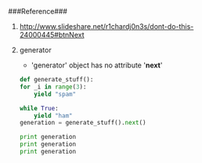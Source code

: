 ###Reference###
1. http://www.slideshare.net/r1chardj0n3s/dont-do-this-24000445#btnNext


1. generator
	* 'generator' object has no attribute '__next__'
	
	```python
	def generate_stuff():
    for _i in range(3):
        yield "spam"

    while True:
        yield "ham"
	generation = generate_stuff().next()
	
	print generation
	print generation
	print generation
	```